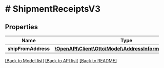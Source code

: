 # # ShipmentReceiptsV3

## Properties

Name | Type | Description | Notes
------------ | ------------- | ------------- | -------------
**shipFromAddress** | [**\OpenAPI\Client\Otto\Model\AddressInformationReceiptsV3**](AddressInformationReceiptsV3.md) |  |

[[Back to Model list]](../../README.md#models) [[Back to API list]](../../README.md#endpoints) [[Back to README]](../../README.md)
